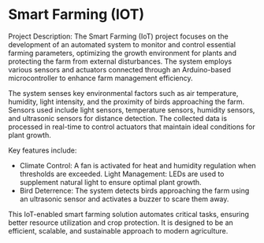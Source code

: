 # Smart Farming (IOT)

Project Description: The Smart Farming (IoT) project focuses on the development of an automated system to monitor and control essential farming parameters, optimizing the growth environment for plants and protecting the farm from external disturbances. The system employs various sensors and actuators connected through an Arduino-based microcontroller to enhance farm management efficiency.

The system senses key environmental factors such as air temperature, humidity, light intensity, and the proximity of birds approaching the farm. Sensors used include light sensors, temperature sensors, humidity sensors, and ultrasonic sensors for distance detection. The collected data is processed in real-time to control actuators that maintain ideal conditions for plant growth.

Key features include:

- Climate Control: A fan is activated for heat and humidity regulation when thresholds are exceeded.
Light Management: LEDs are used to supplement natural light to ensure optimal plant growth.
- Bird Deterrence: The system detects birds approaching the farm using an ultrasonic sensor and activates a buzzer to scare them away.

This IoT-enabled smart farming solution automates critical tasks, ensuring better resource utilization and crop protection. It is designed to be an efficient, scalable, and sustainable approach to modern agriculture.
